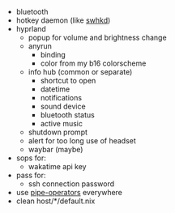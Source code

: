 - bluetooth
- hotkey daemon (like [swhkd](https://github.com/waycrate/swhkd))
- hyprland
  - popup for volume and brightness change
  - anyrun
    - binding
    - color from my b16 colorscheme
  - info hub (common or separate)
    - shortcut to open
    - datetime
    - notifications
    - sound device
    - bluetooth status
    - active music
  - shutdown prompt
  - alert for too long use of headset
  - waybar (maybe)
- sops for:
  - wakatime api key
- pass for:
  - ssh connection password
- use [pipe-operators](https://youtu.be/WOw8MJYZjRI) everywhere
- clean host/\*/default.nix
